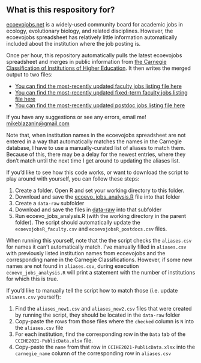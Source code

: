 
<!-- README.md is generated from README.Rmd. Please edit that file -->

## What is this respository for?

[ecoevojobs.net](http://ecoevojobs.net) is a widely-used community board
for academic jobs in ecology, evolutionary biology, and related
disciplines. However, the ecoevojobs spreadsheet has relatively little
information automatically included about the institution where the job
posting is.

Once per hour, this repository automatically pulls the latest ecoevojobs
spreadsheet and merges in public information from [the Carnegie
Classification of Institutions of Higher
Education](https://carnegieclassifications.acenet.edu/). It then writes
the merged output to two files:

- [You can find the most-recently updated faculty jobs listing file
  here](https://github.com/mikeblazanin/ecoevojobsR/blob/master/data-raw/ecoevojobsR_faculty.csv)
- [You can find the most-recently updated fixed-term faculty jobs
  listing file
  here](https://github.com/mikeblazanin/ecoevojobsR/blob/master/data-raw/ecoevojobsR_fixed_term.csv)
- [You can find the most-recently updated postdoc jobs listing file
  here](https://github.com/mikeblazanin/ecoevojobsR/blob/master/data-raw/ecoevojobsR_postdoc.csv)

If you have any suggestions or see any errors, email me!
<mikeblazanin@gmail.com>

Note that, when institution names in the ecoevojobs spreadsheet are not
entered in a way that automatically matches the names in the Carnegie
database, I have to use a manually-curated list of aliases to match
them. Because of this, there may be a delay for the newest entries,
where they don’t match until the next time I get around to updating the
aliases list.

If you’d like to see how this code works, or want to download the script
to play around with yourself, you can follow these steps:

1.  Create a folder. Open R and set your working directory to this
    folder.
2.  Download and save the
    [ecoevo_jobs_analysis.R](https://github.com/mikeblazanin/ecoevojobsR/blob/master/R/ecoevo_jobs_analysis.R)
    file into that folder
3.  Create a `data-raw` subfolder
4.  Download and save the files in
    [data-raw](https://github.com/mikeblazanin/ecoevojobsR/tree/master/data-raw)
    into that subfolder
5.  Run ecoevo_jobs_analysis.R (with the working directory in the parent
    folder). The script should automatically update the
    `ecoevojobsR_faculty.csv` and `ecoevojobsR_postdocs.csv` files.

When running this yourself, note that the the script checks the
`aliases.csv` for names it can’t automatically match. I’ve manually
filled in `aliases.csv` with previously listed institution names from
ecoevojobs and the corresponding name in the Carnegie Classifications.
However, if some new names are not found in `aliases.csv`, during
execution `ecoevo_jobs_analysis.R` will print a statement with the
number of institutions for which this is true.

If you’d like to manually tell the script how to match those
(i.e. update `aliases.csv` yourself):

1.  Find the `aliases_new1.csv` and `aliases_new2.csv` files that were
    created by running the script, they should be located in the
    `data-raw` folder
2.  Copy-paste the rows from those files where the `checked` column is
    `N` into the `aliases.csv` file
3.  For each institution, find the corresponding row in the `Data` tab
    of the `CCIHE2021-PublicData.xlsx` file.
4.  Copy-paste the `name` from that row in `CCIHE2021-PublicData.xlsx`
    into the `carnegie_name` column of the corresponding row in
    `aliases.csv`
